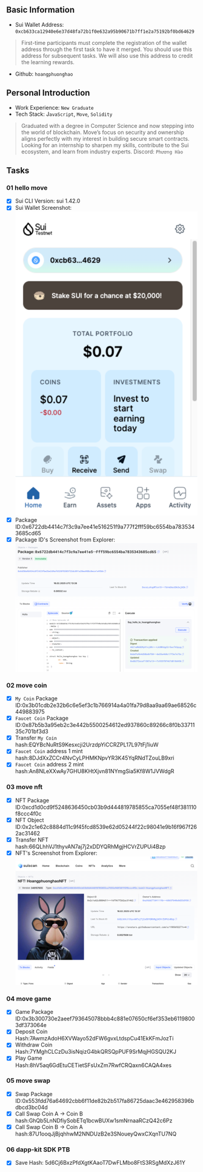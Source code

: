 ## Basic Information
- Sui Wallet Address: `0xcb633ca12940e6e37d48fa72b1f0e632a95b90671b7ff1e2a75192bf0bd64629`
> First-time participants must complete the registration of the wallet address through the first task to have it merged. You should use this address for subsequent tasks. We will also use this address to credit the learning rewards.
- Github: `hoangphuonghao`

## Personal Introduction
- Work Experience: `New Graduate`
- Tech Stack: J`avaScript`, `Move`, `Solidity`
> Graduated with a degree in Computer Science and now stepping into the world of blockchain. Move’s focus on security and ownership aligns perfectly with my interest in building secure smart contracts. Looking for an internship to sharpen my skills, contribute to the Sui ecosystem, and learn from industry experts. 
Discord: `Phương Hào`

## Tasks

### 01 hello move
- [x] Sui CLI Version: sui 1.42.0
- [x] Sui Wallet Screenshot: ![](images/sui_wallet.png)
- [x] Package ID:0x6722db4414c7f3c9a7ee41e516251f9a777f2fff59bc6554ba7835343685cd65
- [x] Package ID's Screenshot from Explorer: ![](images/packageid.png)

### 02 move coin
- [x] `My Coin` Package ID:0x3b01cdb2e32b6c6e5ef3c1b766914a4a01fa79d8aa9aa69ae68526c449883975
- [x] `Faucet Coin` Package ID:0x87b5b3a95eb2c3e442b5500254612ed937860c89266c8f0b3371135c701bf3d3
- [x] Transfer `My Coin` hash:EQYBcNuRtS9Kesxcji2UrzdpYiCCRZPL17L97tFj1iuW
- [x] `Faucet Coin` address 1 mint hash:8DJdXxZCCr4NvCyLPHMKNpvYR3K45YqRNdTZouLB9xri
- [x] `Faucet Coin` address 2 mint hash:An8NLeXXwAy7GHU8KHtXjvn81NYmgSia5Kf8W1JVWdgR

### 03 move nft
- [x] NFT Package ID:0xcd1d0cd9f5248636450cb03b9d444819785855ca7055ef48f381110f8ccc4f0c
- [x] NFT Object ID:0x2c1e62c8884d11c9f45fcd8539e62d05244f22c98041e9b16f967f262ac31462
- [x] Transfer NFT hash:66QLhhVJ1thyvAN7aj7j2xDDYQRhMgjHCVrZUPUi4Bzp
- [x] NFT's Screenshot from Explorer: ![](images/nft.png)

### 04 move game
- [x] Game Package ID:0x3b300730e2aeef793645078bbb4c881e07650cf6ef353eb61198003df373064e
- [x] Deposit Coin Hash:7AwmzAdoH6XVWayo52dFW6gvxLtdspCu41EkKFmJozTi
- [x] Withdraw Coin Hash:7YMghCLCzDu3isNqizG4bkQRSQpPUF9SrMqjHGSQU2KJ
- [x] Play Game Hash:8hV5aq6GdEtuCETietSFsUxZm7RwfCRQaxn6CAQA4xes

### 05 move swap
- [x] Swap Package ID:0x553fdd76a64692cbb6f11de82b2b517fa86725daac3e462958396bdbcd3bc04d
- [x] Call Swap Coin A -> Coin B hash:GhQb5LnNDfiySobETq1bcwBUXw1smNrnaaRCzQ42c6Pz
- [x] Call Swap Coin B -> Coin A hash:87U1ooqJjBjqhhwM2NNDUzB2e3SNoueyQwxCXqnTU7NQ

### 06 dapp-kit SDK PTB
- [x] Save Hash: 5d6Cj6BxzPfdXgtKAaoT7DwFLMbo8FtS3RSgMdXzJ61Y

